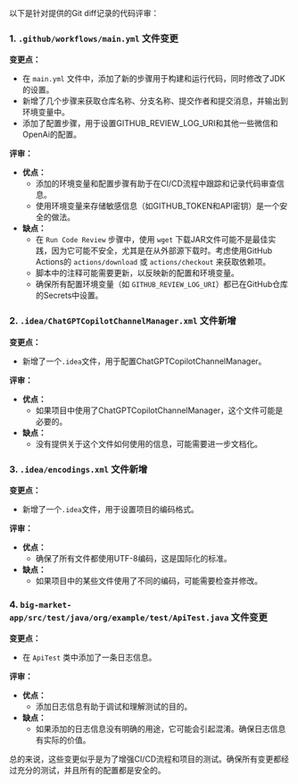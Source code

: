 以下是针对提供的Git diff记录的代码评审：

### 1. `.github/workflows/main.yml` 文件变更

**变更点：**
- 在 `main.yml` 文件中，添加了新的步骤用于构建和运行代码，同时修改了JDK的设置。
- 新增了几个步骤来获取仓库名称、分支名称、提交作者和提交消息，并输出到环境变量中。
- 添加了配置步骤，用于设置GITHUB_REVIEW_LOG_URI和其他一些微信和OpenAi的配置。

**评审：**
- **优点：**
  - 添加的环境变量和配置步骤有助于在CI/CD流程中跟踪和记录代码审查信息。
  - 使用环境变量来存储敏感信息（如GITHUB_TOKEN和API密钥）是一个安全的做法。
- **缺点：**
  - 在 `Run Code Review` 步骤中，使用 `wget` 下载JAR文件可能不是最佳实践，因为它可能不安全，尤其是在从外部源下载时。考虑使用GitHub Actions的 `actions/download` 或 `actions/checkout` 来获取依赖项。
  - 脚本中的注释可能需要更新，以反映新的配置和环境变量。
  - 确保所有配置环境变量（如 `GITHUB_REVIEW_LOG_URI`）都已在GitHub仓库的Secrets中设置。

### 2. `.idea/ChatGPTCopilotChannelManager.xml` 文件新增

**变更点：**
- 新增了一个`.idea`文件，用于配置ChatGPTCopilotChannelManager。

**评审：**
- **优点：**
  - 如果项目中使用了ChatGPTCopilotChannelManager，这个文件可能是必要的。
- **缺点：**
  - 没有提供关于这个文件如何使用的信息，可能需要进一步文档化。

### 3. `.idea/encodings.xml` 文件新增

**变更点：**
- 新增了一个`.idea`文件，用于设置项目的编码格式。

**评审：**
- **优点：**
  - 确保了所有文件都使用UTF-8编码，这是国际化的标准。
- **缺点：**
  - 如果项目中的某些文件使用了不同的编码，可能需要检查并修改。

### 4. `big-market-app/src/test/java/org/example/test/ApiTest.java` 文件变更

**变更点：**
- 在 `ApiTest` 类中添加了一条日志信息。

**评审：**
- **优点：**
  - 添加日志信息有助于调试和理解测试的目的。
- **缺点：**
  - 如果添加的日志信息没有明确的用途，它可能会引起混淆。确保日志信息有实际的价值。

总的来说，这些变更似乎是为了增强CI/CD流程和项目的测试。确保所有变更都经过充分的测试，并且所有的配置都是安全的。
